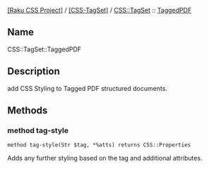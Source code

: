 [[Raku CSS Project]](https://css-raku.github.io)
 / [[CSS-TagSet]](https://css-raku.github.io/CSS-TagSet-raku)
 / [CSS::TagSet](https://css-raku.github.io/CSS-TagSet-raku/CSS/TagSet)
 :: [TaggedPDF](https://css-raku.github.io/CSS-TagSet-raku/CSS/TagSet/TaggedPDF)

Name
----

CSS::TagSet::TaggedPDF

Description
-----------

add CSS Styling to Tagged PDF structured documents.

Methods
-------

### method tag-style

    method tag-style(Str $tag, *%atts) returns CSS::Properties

Adds any further styling based on the tag and additional attributes.

